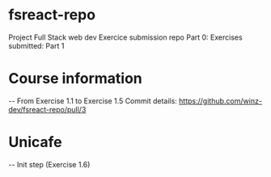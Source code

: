 # fsreact-repo
Project Full Stack web dev
Exercice submission repo
Part 0:
Exercises submitted:
Part 1
# Course information
--  From Exercise 1.1 to Exercise 1.5
 Commit details: https://github.com/winz-dev/fsreact-repo/pull/3
# Unicafe
-- Init step (Exercise 1.6)   




